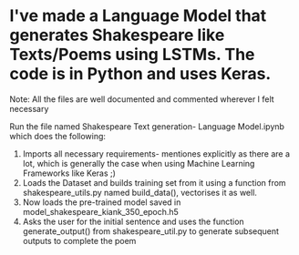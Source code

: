 # I've made a Language Model that generates Shakespeare like Texts/Poems using LSTMs. The code is in Python and uses Keras.
Note: All the files are well documented and commented wherever I felt necessary

Run the file named Shakespeare Text generation- Language Model.ipynb which does the following:
1. Imports all necessary requirements- mentiones explicitly as there are a lot, which is generally the case when using Machine    Learning Frameworks like Keras ;) 
2. Loads the Dataset and builds training set from it using a function from shakespeare_utils.py named build_data(), vectorises    it as well.
3. Now loads the pre-trained model saved in model_shakespeare_kiank_350_epoch.h5
4. Asks the user for the initial sentence and uses the function generate_output() from shakespeare_util.py to generate            subsequent outputs to complete the poem
